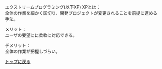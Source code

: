 エクストリームプログラミング(以下XP)
XPとは：  
	全体の作業を細かく区切り、開発プロジェクトが変更されることを前提に進める手法。  
 
メリット：  
	ユーザの要望にに柔軟に対応できる。  
	
デメリット：  
	全体の作業が把握しづらい。  

[トップに戻る](./index.md)
